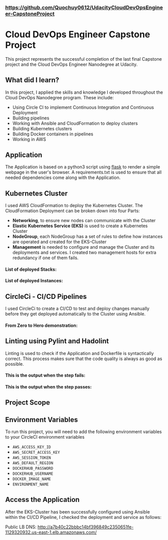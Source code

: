 ### https://github.com/Quochuy0612/UdacityCloudDevOpsEngineer-CapstoneProject

# Cloud DevOps Engineer Capstone Project

This project represents the successful completion of the last final Capstone project and the Cloud DevOps Engineer Nanodegree at Udacity.

## What did I learn?

In this project, I applied the skills and knowledge I developed throughout the Cloud DevOps Nanodegree program. These include:
- Using Circle CI to implement Continuous Integration and Continuous Deployment
- Building pipelines
- Working with Ansible and CloudFormation to deploy clusters
- Building Kubernetes clusters
- Building Docker containers in pipelines
- Working in AWS

## Application

The Application is based on a python3 script using <a target="_blank" href="https://flask.palletsprojects.com">flask</a> to render a simple webpage in the user's browser.
A requirements.txt is used to ensure that all needed dependencies come along with the Application.

## Kubernetes Cluster

I used AWS CloudFormation to deploy the Kubernetes Cluster.
The CloudFormation Deployment can be broken down into four Parts:
- **Networking**, to ensure new nodes can communicate with the Cluster
- **Elastic Kubernetes Service (EKS)** is used to create a Kubernetes Cluster
- **NodeGroup**, each NodeGroup has a set of rules to define how instances are operated and created for the EKS-Cluster
- **Management** is needed to configure and manage the Cluster and its deployments and services. I created two management hosts for extra redundancy if one of them fails.

#### List of deployed Stacks:


#### List of deployed Instances:


## CircleCi - CI/CD Pipelines

I used CircleCi to create a CI/CD  to test and deploy changes manually before they get deployed automatically to the Cluster using Ansible.

#### From Zero to Hero demonstration:



## Linting using Pylint and Hadolint

Linting is used to check if the Application and Dockerfile is syntactically correct.
This process makes sure that the code quality is always as good as possible.

#### This is the output when the step fails:




#### This is the output when the step passes:



## Project Scope

## Environment Variables

To run this project, you will need to add the following environment variables to your CircleCI environment variables

* `AWS_ACCESS_KEY_ID`
* `AWS_SECRET_ACCESS_KEY`
* `AWS_SESSION_TOKEN`
* `AWS_DEFAULT_REGION`
* `DOCKERHUB_PASSWORD`
* `DOCKERHUB_USERNAME`
* `DOCKER_IMAGE_NAME`
* `ENVIRONMENT_NAME`

## Access the Application

After the EKS-Cluster has been successfully configured using Ansible within the CI/CD Pipeline, I checked the deployment and service as follows:



Public LB DNS: http://a7b40c22bbbc14bf396849c2350651fe-1129320932.us-east-1.elb.amazonaws.com/


